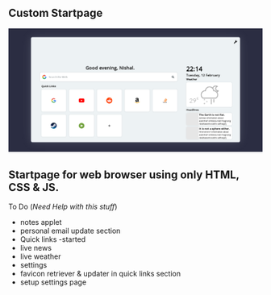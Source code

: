 Custom Startpage
---
![Screenshot of startpage](Screenshot.png)

Startpage for web browser using only HTML, CSS & JS.
---
To Do (*Need Help with this stuff*)

* notes applet
* personal email update section
* Quick links -started
* live news 
* live weather 
* settings
* favicon retriever & updater in quick links section
* setup settings page
